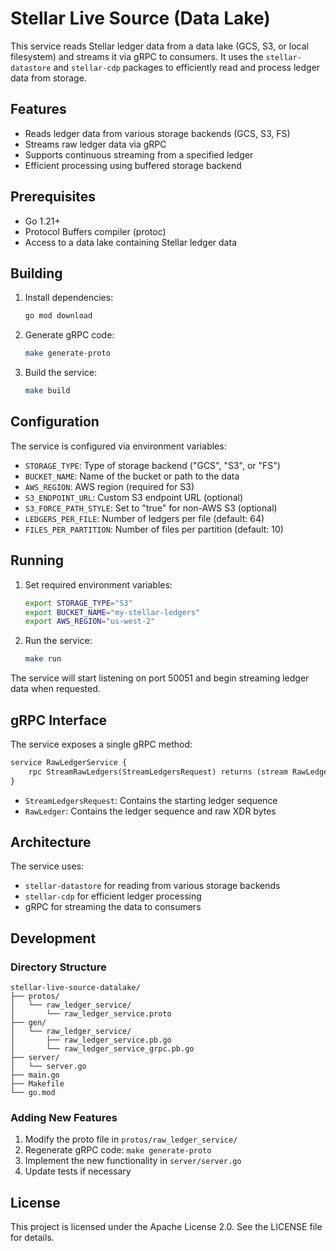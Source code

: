 # Stellar Live Source (Data Lake)

This service reads Stellar ledger data from a data lake (GCS, S3, or local filesystem) and streams it via gRPC to consumers. It uses the `stellar-datastore` and `stellar-cdp` packages to efficiently read and process ledger data from storage.

## Features

- Reads ledger data from various storage backends (GCS, S3, FS)
- Streams raw ledger data via gRPC
- Supports continuous streaming from a specified ledger
- Efficient processing using buffered storage backend

## Prerequisites

- Go 1.21+
- Protocol Buffers compiler (protoc)
- Access to a data lake containing Stellar ledger data

## Building

1. Install dependencies:
   ```bash
   go mod download
   ```

2. Generate gRPC code:
   ```bash
   make generate-proto
   ```

3. Build the service:
   ```bash
   make build
   ```

## Configuration

The service is configured via environment variables:

- `STORAGE_TYPE`: Type of storage backend ("GCS", "S3", or "FS")
- `BUCKET_NAME`: Name of the bucket or path to the data
- `AWS_REGION`: AWS region (required for S3)
- `S3_ENDPOINT_URL`: Custom S3 endpoint URL (optional)
- `S3_FORCE_PATH_STYLE`: Set to "true" for non-AWS S3 (optional)
- `LEDGERS_PER_FILE`: Number of ledgers per file (default: 64)
- `FILES_PER_PARTITION`: Number of files per partition (default: 10)

## Running

1. Set required environment variables:
   ```bash
   export STORAGE_TYPE="S3"
   export BUCKET_NAME="my-stellar-ledgers"
   export AWS_REGION="us-west-2"
   ```

2. Run the service:
   ```bash
   make run
   ```

The service will start listening on port 50051 and begin streaming ledger data when requested.

## gRPC Interface

The service exposes a single gRPC method:

```protobuf
service RawLedgerService {
    rpc StreamRawLedgers(StreamLedgersRequest) returns (stream RawLedger) {}
}
```

- `StreamLedgersRequest`: Contains the starting ledger sequence
- `RawLedger`: Contains the ledger sequence and raw XDR bytes

## Architecture

The service uses:
- `stellar-datastore` for reading from various storage backends
- `stellar-cdp` for efficient ledger processing
- gRPC for streaming the data to consumers

## Development

### Directory Structure

```
stellar-live-source-datalake/
├── protos/
│   └── raw_ledger_service/
│       └── raw_ledger_service.proto
├── gen/
│   └── raw_ledger_service/
│       ├── raw_ledger_service.pb.go
│       └── raw_ledger_service_grpc.pb.go
├── server/
│   └── server.go
├── main.go
├── Makefile
└── go.mod
```

### Adding New Features

1. Modify the proto file in `protos/raw_ledger_service/`
2. Regenerate gRPC code: `make generate-proto`
3. Implement the new functionality in `server/server.go`
4. Update tests if necessary

## License

This project is licensed under the Apache License 2.0. See the LICENSE file for details. 